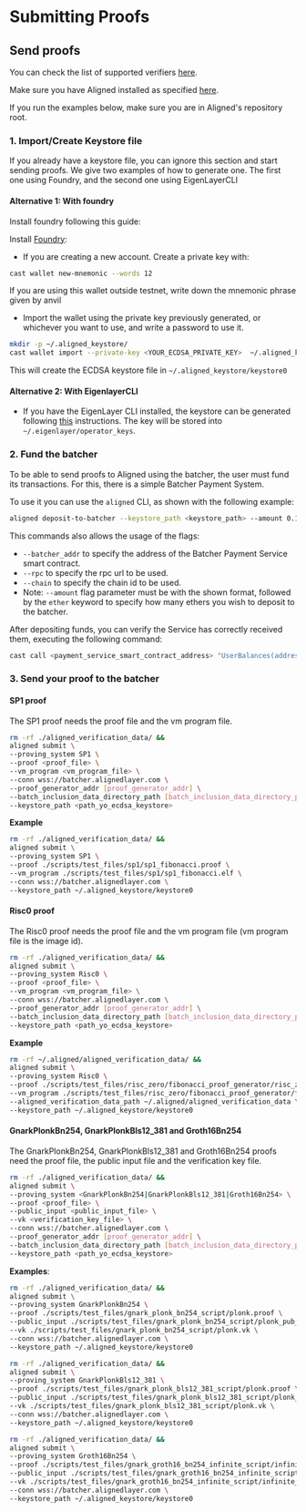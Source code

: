 # Submitting Proofs

## Send proofs

You can check the list of supported verifiers [here](architecture/0_supported_verifiers.md).

Make sure you have Aligned installed as specified [here](../introduction/1_getting_started.md#Quickstart).

If you run the examples below, make sure you are in Aligned's repository root.

### 1. Import/Create Keystore file

If you already have a keystore file, you can ignore this section and start sending proofs. We give two examples of how to generate one. The first one using Foundry, and the second one using EigenLayerCLI

#### Alternative 1: With foundry

Install foundry following this guide:

Install [Foundry](https://book.getfoundry.sh/getting-started/installation):

- If you are creating a new account. Create a private key with:

```bash
cast wallet new-mnemonic --words 12
```

If you are using this wallet outside testnet, write down the mnemonic phrase given by anvil

- Import the wallet using the private key previously generated, or whichever you want to use, and write a password to use it.

```bash
mkdir -p ~/.aligned_keystore/
cast wallet import --private-key <YOUR_ECDSA_PRIVATE_KEY>  ~/.aligned_keystore/keystore0
```

This will create the ECDSA keystore file in `~/.aligned_keystore/keystore0`

#### Alternative 2: With EigenlayerCLI

- If you have the EigenLayer CLI installed, the keystore can be generated following [this](https://docs.eigenlayer.xyz/eigenlayer/operator-guides/operator-installation#import-keys) instructions. The key will be stored into `~/.eigenlayer/operator_keys`.

### 2. Fund the batcher

To be able to send proofs to Aligned using the batcher, the user must fund its transactions. For this, there is a simple Batcher Payment System.

To use it you can use the `aligned` CLI, as shown with the following example:

```bash
aligned deposit-to-batcher --keystore_path <keystore_path> --amount 0.1ether
```

This commands also allows the usage of the flags: 
- `--batcher_addr` to specify the address of the Batcher Payment Service smart contract.
- `--rpc` to specify the rpc url to be used.
- `--chain` to specify the chain id to be used.
- Note: `--amount` flag parameter must be with the shown format, followed by the `ether` keyword to specify how many ethers you wish to deposit to the batcher.

After depositing funds, you can verify the Service has correctly received them, executing the following command:
```bash
cast call <payment_service_smart_contract_address> "UserBalances(address)(uint256)" <address>
```

### 3. Send your proof to the batcher

#### SP1 proof

The SP1 proof needs the proof file and the vm program file.

```bash
rm -rf ./aligned_verification_data/ &&
aligned submit \
--proving_system SP1 \
--proof <proof_file> \
--vm_program <vm_program_file> \
--conn wss://batcher.alignedlayer.com \
--proof_generator_addr [proof_generator_addr] \
--batch_inclusion_data_directory_path [batch_inclusion_data_directory_path] \
--keystore_path <path_yo_ecdsa_keystore> 
```

**Example**

```bash
rm -rf ./aligned_verification_data/ &&
aligned submit \
--proving_system SP1 \
--proof ./scripts/test_files/sp1/sp1_fibonacci.proof \
--vm_program ./scripts/test_files/sp1/sp1_fibonacci.elf \
--conn wss://batcher.alignedlayer.com \
--keystore_path ~/.aligned_keystore/keystore0
```

#### Risc0 proof

The Risc0 proof needs the proof file and the vm program file (vm program file is the image id).

```bash
rm -rf ./aligned_verification_data/ &&
aligned submit \
--proving_system Risc0 \
--proof <proof_file> \
--vm_program <vm_program_file> \
--conn wss://batcher.alignedlayer.com \
--proof_generator_addr [proof_generator_addr] \
--batch_inclusion_data_directory_path [batch_inclusion_data_directory_path] \
--keystore_path <path_yo_ecdsa_keystore>
```

**Example**

```bash
rm -rf ~/.aligned/aligned_verification_data/ &&                                                                                
aligned submit \
--proving_system Risc0 \
--proof ./scripts/test_files/risc_zero/fibonacci_proof_generator/risc_zero_fibonacci.proof \
--vm_program ./scripts/test_files/risc_zero/fibonacci_proof_generator/fibonacci_id.bin \
--aligned_verification_data_path ~/.aligned/aligned_verification_data \
--keystore_path ~/.aligned_keystore/keystore0
```

#### GnarkPlonkBn254, GnarkPlonkBls12_381 and Groth16Bn254

The GnarkPlonkBn254, GnarkPlonkBls12_381 and Groth16Bn254 proofs need the proof file, the public input file and the verification key file.

```bash
rm -rf ./aligned_verification_data/ &&
aligned submit \
--proving_system <GnarkPlonkBn254|GnarkPlonkBls12_381|Groth16Bn254> \
--proof <proof_file> \
--public_input <public_input_file> \
--vk <verification_key_file> \
--conn wss://batcher.alignedlayer.com \
--proof_generator_addr [proof_generator_addr] \
--batch_inclusion_data_directory_path [batch_inclusion_data_directory_path] \
--keystore_path <path_yo_ecdsa_keystore>
```

**Examples**:

```bash
rm -rf ./aligned_verification_data/ &&
aligned submit \
--proving_system GnarkPlonkBn254 \
--proof ./scripts/test_files/gnark_plonk_bn254_script/plonk.proof \
--public_input ./scripts/test_files/gnark_plonk_bn254_script/plonk_pub_input.pub \
--vk ./scripts/test_files/gnark_plonk_bn254_script/plonk.vk \
--conn wss://batcher.alignedlayer.com \
--keystore_path ~/.aligned_keystore/keystore0
```

```bash
rm -rf ./aligned_verification_data/ &&
aligned submit \
--proving_system GnarkPlonkBls12_381 \
--proof ./scripts/test_files/gnark_plonk_bls12_381_script/plonk.proof \
--public_input ./scripts/test_files/gnark_plonk_bls12_381_script/plonk_pub_input.pub \
--vk ./scripts/test_files/gnark_plonk_bls12_381_script/plonk.vk \
--conn wss://batcher.alignedlayer.com \
--keystore_path ~/.aligned_keystore/keystore0
```

```bash
rm -rf ./aligned_verification_data/ &&
aligned submit \
--proving_system Groth16Bn254 \
--proof ./scripts/test_files/gnark_groth16_bn254_infinite_script/infinite_proofs/ineq_1_groth16.proof \
--public_input ./scripts/test_files/gnark_groth16_bn254_infinite_script/infinite_proofs/ineq_1_groth16.pub \
--vk ./scripts/test_files/gnark_groth16_bn254_infinite_script/infinite_proofs/ineq_1_groth16.vk \
--conn wss://batcher.alignedlayer.com \
--keystore_path ~/.aligned_keystore/keystore0
```
